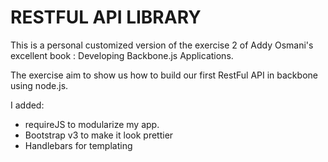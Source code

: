 RESTFUL API LIBRARY
===================

This is a personal customized version of the exercise 2 of Addy Osmani's excellent book : Developing Backbone.js Applications.


The exercise aim to show us how to build our first RestFul API in backbone using node.js.

I added:
 - requireJS to modularize my app. 
 - Bootstrap v3 to make it look prettier 
 - Handlebars for templating 
 

 



